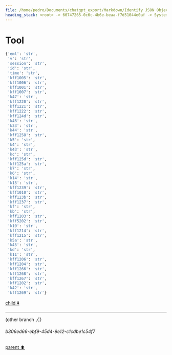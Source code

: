 ```yaml
---
file: /home/pedro/Documents/chatgpt_export/Markdown/Identify JSON Object Keys.md
heading_stack: <root> -> 60747265-0c6c-4b6e-beaa-f7d51044e0af -> System -> 63001cc6-1d28-4fbb-a549-efc65281f584 -> System -> aaa2e9e0-e9cb-4e2c-b570-b8aa9620d0d8 -> User -> 5e02f37b-fdaa-439a-b691-0a59c0854770 -> Assistant -> 1d6a55c7-f0df-4843-8981-4d2196502c42 -> Tool -> 29b7f640-7376-4ffd-bdae-0c2b274d73ce -> Assistant -> aaa2ffe4-a38f-4be8-bb1b-f0d4b30e5af6 -> User -> 692d1737-ce81-4e0c-9b27-a1a2c67a7d21 -> Assistant -> 6a620821-ccbb-4778-b3d0-07eeb899a45c -> Tool
---
```

# Tool

```python
{'eml': 'str',
 'v': 'str',
 'session': 'str',
 'id': 'str',
 'time': 'str',
 'kff1005': 'str',
 'kff1006': 'str',
 'kff1001': 'str',
 'kff1007': 'str',
 'k47': 'str',
 'kff1220': 'str',
 'kff1221': 'str',
 'kff1222': 'str',
 'kff124d': 'str',
 'k46': 'str',
 'k33': 'str',
 'k44': 'str',
 'kff1258': 'str',
 'k5': 'str',
 'k4': 'str',
 'k43': 'str',
 'kc': 'str',
 'kff125d': 'str',
 'kff125a': 'str',
 'k7': 'str',
 'k6': 'str',
 'k14': 'str',
 'k15': 'str',
 'kff1239': 'str',
 'kff1010': 'str',
 'kff123b': 'str',
 'kff1237': 'str',
 'kf': 'str',
 'kb': 'str',
 'kff1203': 'str',
 'kff5202': 'str',
 'k10': 'str',
 'kff1214': 'str',
 'kff1215': 'str',
 'k5a': 'str',
 'k45': 'str',
 'kd': 'str',
 'k11': 'str',
 'kff1206': 'str',
 'kff1204': 'str',
 'kff1266': 'str',
 'kff1268': 'str',
 'kff1267': 'str',
 'kff1202': 'str',
 'k42': 'str',
 'kff1269': 'str'}
```

[child ⬇️](#b306ed66-ebf9-45d4-9e12-c1cdbe1c54f7)

---

(other branch ⎇)
###### b306ed66-ebf9-45d4-9e12-c1cdbe1c54f7
[parent ⬆️](#6a620821-ccbb-4778-b3d0-07eeb899a45c)

